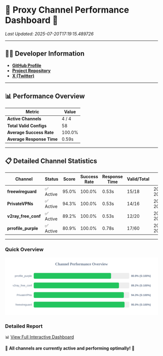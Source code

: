 # 🌟 Proxy Channel Performance Dashboard 🌟

_Last Updated: 2025-07-20T17:19:15.489726_

---

## 👩‍💻 Developer Information

- **[GitHub Profile](https://github.com/4n0nymou3)**  
- **[Project Repository](https://github.com/4n0nymou3/multi-proxy-config-fetcher)**  
- **[X (Twitter)](https://x.com/4n0nymou3)**  

---

## 📊 Performance Overview

| Metric                | Value       |
|-----------------------|-------------|
| **Active Channels**   | 4 / 4       |
| **Total Valid Configs** | 58          |
| **Average Success Rate** | 100.0%      |
| **Average Response Time** | 0.59s       |

---

## 📋 Detailed Channel Statistics

| Channel          | Status     | Score  | Success Rate | Response Time | Valid/Total | Last Success               |
|------------------|------------|--------|--------------|---------------|-------------|----------------------------|
| **freewireguard**  | ✅ Active  | 95.0%  | 100.0% | 0.53s         | 15/18       | 2025-07-20T17:19:15.488403 |
| **PrivateVPNs**  | ✅ Active  | 94.3%  | 100.0% | 0.53s         | 14/16       | 2025-07-20T17:19:14.932047 |
| **v2ray_free_conf**  | ✅ Active  | 89.2%  | 100.0% | 0.53s         | 12/20       | 2025-07-20T17:19:14.363532 |
| **prrofile_purple**  | ✅ Active  | 80.9%  | 100.0% | 0.78s         | 17/60       | 2025-07-20T17:19:13.765908 |

---

### Quick Overview
<div align="center">
  <a href="https://raw.githubusercontent.com/nullluser/NullRepo/refs/heads/main/assets/channel_stats_chart.svg">
    <img src="https://raw.githubusercontent.com/nullluser/NullRepo/refs/heads/main/assets/channel_stats_chart.svg" alt="Source Performance Statistics" width="800">
  </a>
</div>

### Detailed Report
📊 [View Full Interactive Dashboard](https://htmlpreview.github.io/?https://github.com/nullluser/NullRepo/blob/main/assets/performance_report.html)

🎉 **All channels are currently active and performing optimally!** 🎉
